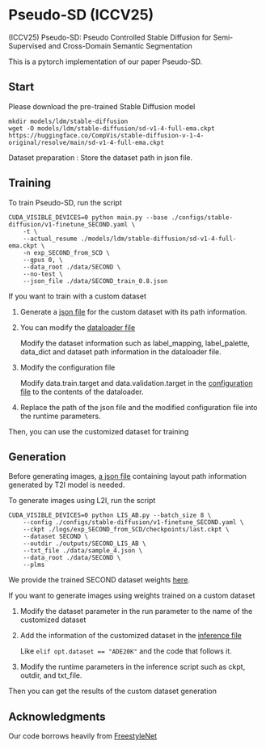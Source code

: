 # Pseudo-SD (ICCV25) 
(ICCV25) Pseudo-SD: Pseudo Controlled Stable Diffusion for Semi-Supervised and Cross-Domain Semantic Segmentation


This is a pytorch implementation of our paper Pseudo-SD.

## Start

Please download the pre-trained Stable Diffusion model
```
mkdir models/ldm/stable-diffusion
wget -O models/ldm/stable-diffusion/sd-v1-4-full-ema.ckpt https://huggingface.co/CompVis/stable-diffusion-v-1-4-original/resolve/main/sd-v1-4-full-ema.ckpt
```

Dataset preparation : Store the dataset path in json file.


## Training

To train Pseudo-SD, run the script [](./train_SECOND.sh)
```shell
CUDA_VISIBLE_DEVICES=0 python main.py --base ./configs/stable-diffusion/v1-finetune_SECOND.yaml \
    -t \
    --actual_resume ./models/ldm/stable-diffusion/sd-v1-4-full-ema.ckpt \
    -n exp_SECOND_from_SCD \
    --gpus 0, \
    --data_root ./data/SECOND \
    --no-test \
    --json_file ./data/SECOND_train_0.8.json
```
If you want to train with a custom dataset
1. Generate a [json file](./data/SECOND_train_0.8.json) for the custom dataset with its path information.
2. You can modify the [dataloader file](./ldm/data/SECOND.py)

    Modify the dataset information such as label_mapping, label_palette, data_dict and dataset path information in the dataloader file.
3. Modify the configuration file

    Modify data.train.target and data.validation.target in the [configuration file](./configs/stable-diffusion/v1-finetune_SECOND.yaml) to the contents of the dataloader.
4. Replace the path of the json file and the modified configuration file into the runtime parameters.

Then, you can use the customized dataset for training


## Generation

Before generating images, [a json file](./data/sample_4.json) containing layout path information generated by T2I model is needed.

To generate images using L2I, run the script [](./sample_SECOND_AB.sh)
```shell
CUDA_VISIBLE_DEVICES=0 python LIS_AB.py --batch_size 8 \
    --config ./configs/stable-diffusion/v1-finetune_SECOND.yaml \
    --ckpt ./logs/exp_SECOND_from_SCD/checkpoints/last.ckpt \
    --dataset SECOND \
    --outdir ./outputs/SECOND_LIS_AB \
    --txt_file ./data/sample_4.json \
    --data_root ./data/SECOND \
    --plms
```

We provide the trained SECOND dataset weights [here](https://drive.google.com/file/d/1m0j4ej6ELfDyHSOAupRX8NYKkMJvvURM/view?usp=drive_link).

If you want to generate images using weights trained on a custom dataset
1. Modify the dataset parameter in the run parameter to the name of the customized dataset
2. Add the information of the customized dataset in the [inference file](./LIS_AB.py)

    Like `elif opt.dataset == "ADE20K"` and the code that follows it.
3. Modify the runtime parameters in the inference script such as ckpt, outdir, and txt_file.

Then you can get the results of the custom dataset generation


## Acknowledgments
Our code borrows heavily from [FreestyleNet](https://github.com/essunny310/FreestyleNet)

